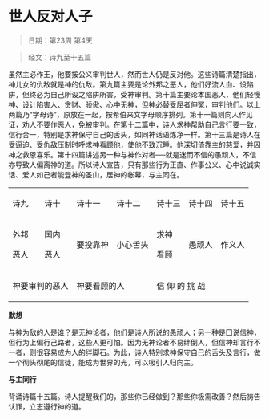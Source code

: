 # 世人反对人子 

> 日期：第23周 第4天

> 经文：诗九至十五篇

虽然主必作王，他要按公义审判世人，然而世人仍是反对他。这些诗篇清楚指出，神儿女的仇敌就是神的仇敌。第九篇主要是论外邦之恶人，他们好流人血、设陷阱，但终必为自己所设之陷阱所害，受神审判。第十篇主要论本国恶人，他们轻慢神、设计陷害人、贪财、骄傲、心中无神，但神必替受屈者伸冤，审判他们。以上两篇乃“字母诗”，原放在一起，按希伯来文字母顺序排列。第十一篇则向人作见证，劝人不要作恶人，免被审判。在第十二篇中，诗人求神帮助自己言行要一致，信行合一，特别是求神保守自己的舌头，如同神话语炼净一样。第十三篇是诗人在受逼迫、受仇敌压制时呼求神看顾他，使他不致沉睡。他深切倚靠主的慈爱，并因神之救恩喜乐。第十四篇讲述另一种与神作对者──就是迷而不信的愚顽人，不信亦导致人偏离神的道。所以诗人宣告，只有那些行为正直、作事公义、心中说诚实话、爱人如己者能登神的圣山，居神的帐幕，与主同在。

<table>
 <tbody>
  <tr>
   <td><p>诗九</p></td>
   <td><p>诗十</p></td>
   <td><p>诗十一</p></td>
   <td><p>诗十二</p></td>
   <td><p>诗十三</p></td>
   <td><p>诗十四</p></td>
   <td><p>诗十五</p></td>
  </tr>
  <tr>
   <td><p>外邦</p><p>恶人</p></td>
   <td><p>国内</p><p>恶人</p></td>
   <td><p>要投靠神</p></td>
   <td><p>小心舌头</p></td>
   <td><p>求神</p><p>看顾</p></td>
   <td><p>愚顽人</p></td>
   <td><p>作义人</p></td>
  </tr>
  <tr>
   <td colspan="2"><p>神要审判的恶人</p></td>
   <td colspan="2"><p>神要看顾的人</p></td>
   <td colspan="3"><p>信 仰 的 挑 战</p></td>
  </tr>
 </tbody>
</table>

**默想**

与神为敌的人是谁？是无神论者，他们是诗人所说的愚顽人；另一种是囗说信神，但行为上偏行己路者，这些人更可怕。因为无神论者不易绊倒人，但信神却言行不一者，则很容易成为人的绊脚石。为此，诗人特别求神保守自己的舌头及言行，做一个彻头彻尾的信徒，能成为世界的光，可以吸引人归向主。

**与主同行**

背诵诗篇十五篇。诗人提醒我们的，那些你已经做到？那些你极需改善？然后祷告认罪，立志遵行神的道。

